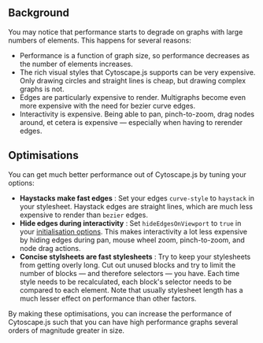 ## Background

You may notice that performance starts to degrade on graphs with large numbers of elements.  This happens for several reasons:

* Performance is a function of graph size, so performance decreases as the number of elements increases.
* The rich visual styles that Cytoscape.js supports can be very expensive.  Only drawing circles and straight lines is cheap, but drawing complex graphs is not.
* Edges are particularly expensive to render.  Multigraphs become even more expensive with the need for bezier curve edges.
* Interactivity is expensive.  Being able to pan, pinch-to-zoom, drag nodes around, et cetera is expensive &mdash; especially when having to rerender edges.


## Optimisations

You can get much better performance out of Cytoscape.js by tuning your options:

* **Haystacks make fast edges** : Set your edges `curve-style` to `haystack` in your stylesheet.  Haystack edges are straight lines, which are much less expensive to render than `bezier` edges.
* **Hide edges during interactivity** : Set `hideEdgesOnViewport` to `true` in your [initialisation options](#core/initialisation).  This makes interactivity a lot less expensive by hiding edges during pan, mouse wheel zoom, pinch-to-zoom, and node drag actions.
* **Concise stylsheets are fast stylesheets** : Try to keep your stylesheets from getting overly long.  Cut out unused blocks and try to limit the number of blocks &mdash; and therefore selectors &mdash; you have.  Each time style needs to be recalculated, each block's selector needs to be compared to each element.  Note that usually stylesheet length has a much lesser effect on performance than other factors.

By making these optimisations, you can increase the performance of Cytoscape.js such that you can have high performance graphs several orders of magnitude greater in size.